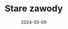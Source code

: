 ---
layout: layouts/non-en-hero-episode.njk
header: Ostatni odcinek
date: "2024-05-09"
tv: "TVP 3"
cta: Przeglądaj
logo: logo_TVP3_original.svg
tags: plhero
title: Stare zawody
datum: 9. 5. 2024
foto1024: zawody_1024x768.jpg
foto1440: zawody_1440x825.jpg
alt: Patchwork
link: https://rzeszow.tvp.pl/77442043/stare-zawody
---